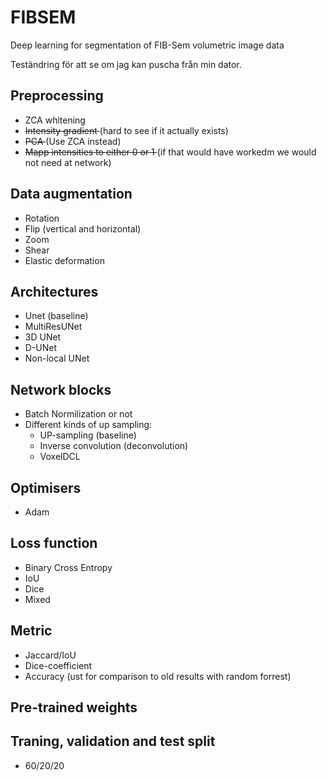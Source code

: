 # FIBSEM
Deep learning for segmentation of FIB-Sem volumetric image data

Teständring för att se om jag kan puscha från min dator.

## Preprocessing
- ZCA whitening
- <s> Intensity gradient </s>(hard to see if it actually exists)
- <s>PCA </s> (Use ZCA instead)
- <s> Mapp intensities to either 0 or 1 </s> (if that would have workedm we would not need at network)

## Data augmentation
- Rotation
- Flip (vertical and horizontal)
- Zoom
- Shear
- Elastic deformation

## Architectures
- Unet (baseline)
- MultiResUNet
- 3D UNet
- D-UNet
- Non-local UNet

## Network blocks
- Batch Normilization or not
- Different kinds of up sampling:
  - UP-sampling (baseline)
  - Inverse convolution (deconvolution)
  - VoxelDCL

## Optimisers
- Adam

## Loss function
- Binary Cross Entropy
- IoU
- Dice
- Mixed

## Metric
- Jaccard/IoU
- Dice-coefficient
- Accuracy (ust for comparison to old results with random forrest)

## Pre-trained weights

## Traning, validation and test split
- 60/20/20
